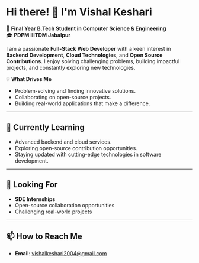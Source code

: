 # Hi there! 👋 I'm Vishal Keshari  

🔭 **Final Year B.Tech Student in Computer Science & Engineering**  
🎓 **PDPM IIITDM Jabalpur** 

I am a passionate **Full-Stack Web Developer** with a keen interest in **Backend Development**, **Cloud Technologies**, and **Open Source Contributions**. I enjoy solving challenging problems, building impactful projects, and constantly exploring new technologies.  

💡 **What Drives Me**  
- Problem-solving and finding innovative solutions.  
- Collaborating on open-source projects.  
- Building real-world applications that make a difference.  

---

## 🌱 **Currently Learning**
- Advanced backend and cloud services.  
- Exploring open-source contribution opportunities.  
- Staying updated with cutting-edge technologies in software development.  

---

## 🚀 **Looking For**
- **SDE Internships**  
- Open-source collaboration opportunities  
- Challenging real-world projects  

---

## 📫 **How to Reach Me**
- **Email**: [vishalkeshari2004@gmail.com](mailto:vishalkeshari2004@gmail.com)  
